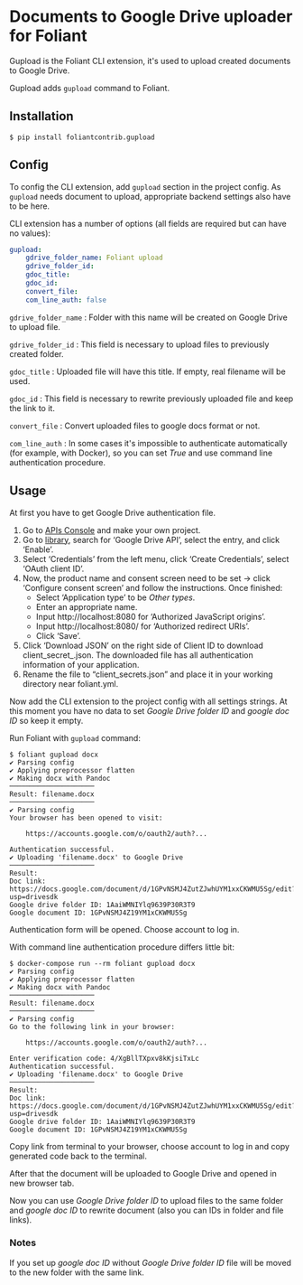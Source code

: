 # Documents to Google Drive uploader for Foliant

Gupload is the Foliant CLI extension, it's used to upload created documents to Google Drive.

Gupload adds `gupload` command to Foliant.


## Installation

```shell
$ pip install foliantcontrib.gupload
```


## Config

To config the CLI extension, add `gupload` section in the project config. As `gupload` needs document to upload, appropriate backend settings also have to be here.

CLI extension has a number of options (all fields are required but can have no values):

```yaml
gupload:
    gdrive_folder_name: Foliant upload
    gdrive_folder_id:
    gdoc_title:
    gdoc_id:
    convert_file:
    com_line_auth: false
```

`gdrive_folder_name`
:   Folder with this name will be created on Google Drive to upload file.

`gdrive_folder_id`
:   This field is necessary to upload files to previously created folder.

`gdoc_title`
:   Uploaded file will have this title. If empty, real filename will be used.

`gdoc_id`
:   This field is necessary to rewrite previously uploaded file and keep the link to it.

`convert_file`
:   Convert uploaded files to google docs format or not.

`com_line_auth`
:   In some cases it's impossible to authenticate automatically (for example, with Docker), so you can set *True* and use command line authentication procedure.


## Usage

At first you have to get Google Drive authentication file.

1. Go to [APIs Console](https://console.developers.google.com/cloud-resource-manager) and make your own project.
2. Go to [library](https://console.developers.google.com/apis/library), search for ‘Google Drive API’, select the entry, and click ‘Enable’.
3. Select ‘Credentials’ from the left menu, click ‘Create Credentials’, select ‘OAuth client ID’.
4. Now, the product name and consent screen need to be set -> click ‘Configure consent screen’ and follow the instructions. Once finished:
    - Select ‘Application type’ to be *Other types*.
    - Enter an appropriate name.
    - Input http://localhost:8080 for ‘Authorized JavaScript origins’.
    - Input http://localhost:8080/ for ‘Authorized redirect URIs’.
    - Click ‘Save’.
5. Click ‘Download JSON’ on the right side of Client ID to download client_secret_<really long ID>.json. The downloaded file has all authentication information of your application.
6. Rename the file to “client_secrets.json” and place it in your working directory near foliant.yml.

Now add the CLI extension to the project config with all settings strings. At this moment you have no data to set *Google Drive folder ID* and *google doc ID* so keep it empty.

Run Foliant with `gupload` command:

```shell
$ foliant gupload docx
✔ Parsing config
✔ Applying preprocessor flatten
✔ Making docx with Pandoc
─────────────────────
Result: filename.docx
─────────────────────
✔ Parsing config
Your browser has been opened to visit:

    https://accounts.google.com/o/oauth2/auth?...

Authentication successful.
✔ Uploading 'filename.docx' to Google Drive
─────────────────────
Result:
Doc link: https://docs.google.com/document/d/1GPvNSMJ4ZutZJwhUYM1xxCKWMU5Sg/edit?usp=drivesdk
Google drive folder ID: 1AaiWMNIYlq9639P30R3T9
Google document ID: 1GPvNSMJ4Z19YM1xCKWMU5Sg
```

Authentication form will be opened. Choose account to log in.

With command line authentication procedure differs little bit:

```
$ docker-compose run --rm foliant gupload docx
✔ Parsing config
✔ Applying preprocessor flatten
✔ Making docx with Pandoc
─────────────────────
Result: filename.docx
─────────────────────
✔ Parsing config
Go to the following link in your browser:

    https://accounts.google.com/o/oauth2/auth?...

Enter verification code: 4/XgBllTXpxv8kKjsiTxLc
Authentication successful.
✔ Uploading 'filename.docx' to Google Drive
─────────────────────
Result:
Doc link: https://docs.google.com/document/d/1GPvNSMJ4ZutZJwhUYM1xxCKWMU5Sg/edit?usp=drivesdk
Google drive folder ID: 1AaiWMNIYlq9639P30R3T9
Google document ID: 1GPvNSMJ4Z19YM1xCKWMU5Sg
```

Copy link from terminal to your browser, choose account to log in and copy generated code back to the terminal.

After that the document will be uploaded to Google Drive and opened in new browser tab.

Now you can use *Google Drive folder ID* to upload files to the same folder and *google doc ID* to rewrite document (also you can IDs in folder and file links).

### Notes

If you set up *google doc ID* without *Google Drive folder ID* file will be moved to the new folder with the same link.

